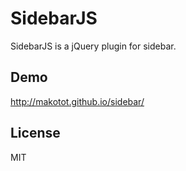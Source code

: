 # SidebarJS

SidebarJS is a jQuery plugin for sidebar.


## Demo
http://makotot.github.io/sidebar/

## License
MIT
